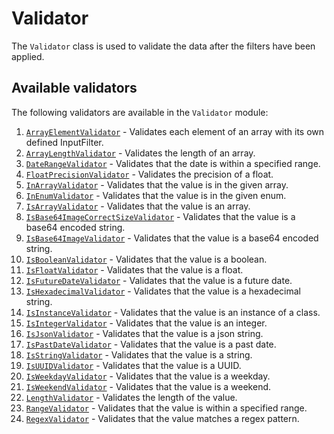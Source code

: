 # Validator

The `Validator` class is used to validate the data after the filters have been applied.

## Available validators

The following validators are available in the `Validator` module:

1. [`ArrayElementValidator`](ArrayElementValidator.py) - Validates each element of an array with its own defined InputFilter.
2. [`ArrayLengthValidator`](ArrayLengthValidator.py) - Validates the length of an array.
3. [`DateRangeValidator`](DateRangeValidator.py) - Validates that the date is within a specified range.
4. [`FloatPrecisionValidator`](FloatPrecisionValidator.py) - Validates the precision of a float.
5. [`InArrayValidator`](InArrayValidator.py) - Validates that the value is in the given array.
6. [`InEnumValidator`](InEnumValidator.py) - Validates that the value is in the given enum.
7. [`IsArrayValidator`](IsArrayValidator.py) - Validates that the value is an array.
8. [`IsBase64ImageCorrectSizeValidator`](IsBase64ImageCorrectSizeValidator.py) - Validates that the value is a base64 encoded string.
9. [`IsBase64ImageValidator`](IsBase64ImageValidator.py) - Validates that the value is a base64 encoded string.
10. [`IsBooleanValidator`](IsBooleanValidator.py) - Validates that the value is a boolean.
11. [`IsFloatValidator`](IsFloatValidator.py) - Validates that the value is a float.
12. [`IsFutureDateValidator`](IsFutureDateValidator.py) - Validates that the value is a future date.
13. [`IsHexadecimalValidator`](IsHexadecimalValidator.py) - Validates that the value is a hexadecimal string.
14. [`IsInstanceValidator`](IsInstanceValidator.py) - Validates that the value is an instance of a class.
15. [`IsIntegerValidator`](IsIntegerValidator.py) - Validates that the value is an integer.
16. [`IsJsonValidator`](IsJsonValidator.py) - Validates that the value is a json string.
17. [`IsPastDateValidator`](IsPastDateValidator.py) - Validates that the value is a past date.
18. [`IsStringValidator`](IsStringValidator.py) - Validates that the value is a string.
19. [`IsUUIDValidator`](IsUUIDValidator.py) - Validates that the value is a UUID.
20. [`IsWeekdayValidator`](IsWeekdayValidator.py) - Validates that the value is a weekday.
21. [`IsWeekendValidator`](IsWeekendValidator.py) - Validates that the value is a weekend.
22. [`LengthValidator`](LengthValidator.py) - Validates the length of the value.
23. [`RangeValidator`](RangeValidator.py) - Validates that the value is within a specified range.
24. [`RegexValidator`](RegexValidator.py) - Validates that the value matches a regex pattern.
